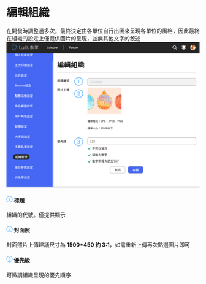 # 編輯組織

在開發時調整過多次，最終決定由各單位自行出圖來呈現各單位的風格，因此最終在組織的設定上僅提供圖片的呈現，並無其他文字的敘述
![](../../.gitbook/assets/編輯組織.png)

#### ![編號 1](../../.gitbook/assets/1.png) 標題

組織的代號。僅提供顯示

#### ![編號 2](../../.gitbook/assets/2.png) 封面照

封面照片上傳建議尺寸為 **1500\*450 約 3:1**，如需重新上傳再次點選圖片即可

#### ![編號 3](../../.gitbook/assets/3.png) 優先級

可微調組織呈現的優先順序
